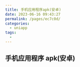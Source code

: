 ```yaml
---
title: 手机应用程序apk(安卓)
date: 2023-06-16 09:43:27
permalink: /pages/ec7c0d/
categories:
  - uniapp
tags:
  -
---
```


## 手机应用程序 apk(安卓)
